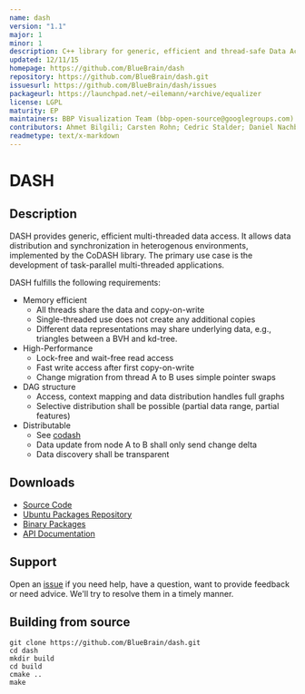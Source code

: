 ```yaml
---
name: dash
version: "1.1"
major: 1
minor: 1
description: C++ library for generic, efficient and thread-safe Data Access and Sharing
updated: 12/11/15
homepage: https://github.com/BlueBrain/dash
repository: https://github.com/BlueBrain/dash.git
issuesurl: https://github.com/BlueBrain/dash/issues
packageurl: https://launchpad.net/~eilemann/+archive/equalizer
license: LGPL
maturity: EP
maintainers: BBP Visualization Team (bbp-open-source@googlegroups.com)
contributors: Ahmet Bilgili; Carsten Rohn; Cedric Stalder; Daniel Nachbaur; Daniel Pfeifer; Dardo D Kleiner; Fabien Delalondre; Jafet Villafranca; John Biddiscombe; Juan Hernando; Julio Delgado; Marwan; Raphael Dumusc; Sarah Amsellem; Stefan Eilemann; Valentin Haenel; marwan-abdellah
readmetype: text/x-markdown
---
```

# DASH
## Description

DASH provides generic, efficient multi-threaded data access. It allows data
distribution and synchronization in heterogenous environments, implemented by
the CoDASH library. The primary use case is the development of task-parallel
multi-threaded applications.

DASH fulfills the following requirements:

* Memory efficient
    * All threads share the data and copy-on-write
    * Single-threaded use does not create any additional copies
    * Different data representations may share underlying data, e.g.,
      triangles between a BVH and kd-tree.
* High-Performance
    * Lock-free and wait-free read access
    * Fast write access after first copy-on-write
    * Change migration from thread A to B uses simple pointer swaps
* DAG structure
    * Access, context mapping and data distribution handles full graphs
    * Selective distribution shall be possible (partial data range,
      partial features)
* Distributable
    * See [codash](https://github.com/BlueBrain/codash)
    * Data update from node A to B shall only send change delta
    * Data discovery shall be transparent

## Downloads

* [Source Code](https://github.com/BlueBrain/dash/tags)
* [Ubuntu Packages Repository](https://launchpad.net/~eilemann/+archive/equalizer/)
* [Binary Packages](https://github.com/BlueBrain/dash/downloads)
* [API Documentation](http://bluebrain.github.com/)

## Support

Open an [issue](https://github.com/BlueBrain/dash/issues/new) if you need help,
have a question, want to provide feedback or need advice. We'll try to resolve
them in a timely manner.

## Building from source

    git clone https://github.com/BlueBrain/dash.git
    cd dash
    mkdir build
    cd build
    cmake ..
    make

